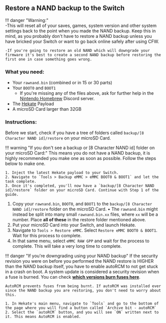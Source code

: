 ## Restore a NAND backup to the Switch

!!! danger "Warning:" 	
	-This will reset all of your saves, games, system version and other system settings back to the point when you made the NAND backup. Keep this in mind, as you probably don't have to restore a NAND backup unless you have bricked your Switch or want to go back online safely after using CFW.

	-If you're going to restore an old NAND which will downgrade your firmware it's best to create a second NAND backup before restoring the first one in case something goes wrong.

### What you need:
- Your `rawnand.bin` (combined or in 15 or 30 parts)
- Your `BOOT0` and `BOOT1`
	- If you're missing any of the files above, ask for further help in the [Nintendo Homebrew](https://discord.gg/C29hYvh) Discord server.
- The <a href="https://github.com/CTCaer/hekate/releases/" target="_blank">Hekate</a> Payload
- A microSD Card larger than 32GB

### Instructions:

Before we start, check if you have a tree of folders called `backup/[8 Character NAND id]/restore` on your microSD Card.

!!! warning "If you don't see a backup or [8 Character NAND id] folder on your microSD Card:"
	This means you do not have a NAND backup, it is highly recommended you make one as soon as possible. Follow the steps below to make one.

	1. Inject the latest Hekate payload to your Switch.
	2. Navigate to `Tools > Backup eMMC > eMMC BOOT0 & BOOT1` and let the task complete.
	3. Once it's completed, you'll now have a `backup/[8 Character NAND id]/restore` folder on your microSD Card. Continue with Step 1 of the guide.

1. Copy your `rawnand.bin`, `BOOT0`, and `BOOT1` to the 	`backup/[8 Character NAND id]/restore` folder on the microSD Card.
	• The `rawnand.bin` might instead be split into many small `rawnand.bin.xx` files, where `xx` will be a number. Place **all of these** in the restore folder mentioned above.
2. Put your microSD Card into your Switch, and launch Hekate.
3. Navigate to `Tools > Restore eMMC`. Select `Restore eMMC BOOT0 & BOOT1`. Wait for this process to complete.
4. In that same menu, select `eMMC RAW GPP` and wait for the process to complete. This will take a very long time to complete.

!!! danger "If you're downgrading using your NAND backup"
	If the security revision you were on before you performed the NAND restore is HIGHER than the NAND backup itself, you have to enable autoRCM to not get stuck in a crash on boot.
	A system update is considered a security revision when a fuse is burned. You can check **<a href="https://switchbrew.org/wiki/Fuses#Anti-downgrade" target=blank>which versions burn fuses here</a>**.

	AutoRCM prevents fuses from being burnt. If autoRCM was installed ever since the NAND backup you are restoring, you don't need to worry about this.

	1. In Hekate's main menu, navigate to `Tools` and go to the bottom of the page where you will find a button called `Archive bit - autoRCM`
	2. Select the `autoRCM` button, and you will see `ON` written next to it. This means AutoRCM is enabled.
